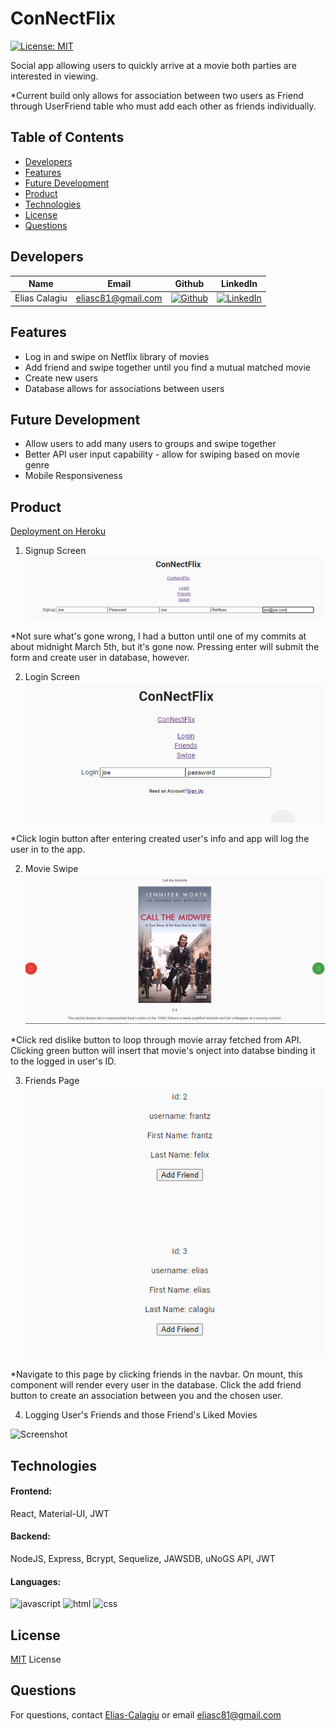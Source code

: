 # ConNectFlix
[![License: MIT](https://img.shields.io/badge/License-MIT-yellow.svg)](https://choosealicense.com/licenses/mit/)

Social app allowing users to quickly arrive at a movie both parties are interested in viewing. 

*Current build only allows for association between two users as Friend through UserFriend table who must add each other as friends individually. 

## Table of Contents
* [Developers](#developers)
* [Features](#features)
* [Future Development](#'future-development')
* [Product](#product)
* [Technologies](#technologies)
* [License](#license)
* [Questions](#questions)

## Developers
| Name | Email  | Github  | LinkedIn |
| :--: | :----: | :-----: | :------: |
| Elias Calagiu | eliasc81@gmail.com | [![Github](https://i.imgur.com/1c0aVK2.png)](https://github.com/Elias-Calagiu) | [![LinkedIn](https://i.imgur.com/mtOoqnh.png)](https://www.linkedin.com/in/elias-calagiu-18407518a/) |

## Features
* Log in and swipe on Netflix library of movies
* Add friend and swipe together until you find a mutual matched movie
* Create new users
* Database allows for associations between users 

## Future Development
* Allow users to add many users to groups and swipe together
* Better API user input capability - allow for swiping based on movie genre
* Mobile Responsiveness

## Product
[Deployment on Heroku](https://uw-meets.herokuapp.com/)

1. Signup Screen
![Screenshot](https://raw.githubusercontent.com/Elias-Calagiu/FrontEnd-Connectflix/dev/signup%20page%20connectflix.PNG)


*Not sure what's gone wrong, I had a button until one of my commits at about midnight March 5th, but it's gone now. Pressing enter will submit the form and create user in database, however. 

2. Login Screen
![Screenshot](https://raw.githubusercontent.com/Elias-Calagiu/FrontEnd-Connectflix/dev/login%20screen%20connectflix.PNG)


*Click login button after entering created user's info and app will log the user in to the app.

2. Movie Swipe
![Screenshot](https://raw.githubusercontent.com/Elias-Calagiu/FrontEnd-Connectflix/dev/Swipe%20page%20connectflix.PNG)


*Click red dislike button to loop through movie array fetched from API. Clicking green button will insert that movie's onject into databse binding it to the logged in user's ID.

3. Friends Page
![Screenshot](https://raw.githubusercontent.com/Elias-Calagiu/FrontEnd-Connectflix/dev/friends%20page%20connectflix.PNG)


*Navigate to this page by clicking friends in the navbar. On mount, this component will render every user in the database. Click the add friend button to create an association between you and the chosen user.

4. Logging User's Friends and those Friend's Liked Movies


![Screenshot](https://i.imgur.com/Y0wZJvK.png)



## Technologies
#### Frontend: 
React, Material-UI, JWT
#### Backend: 
NodeJS, Express, Bcrypt, Sequelize, JAWSDB, uNoGS API, JWT
#### Languages:
![javascript](https://img.shields.io/badge/javascript-97.4%25-yellow)
![html](https://img.shields.io/badge/handlebars-1.7%25-blue)
![css](https://img.shields.io/badge/css-0.9%25-red)

## License
[MIT](./LICENSE) License

## Questions
For questions, contact [Elias-Calagiu](https://github.com/Elias-Calagiu) or email eliasc81@gmail.com
